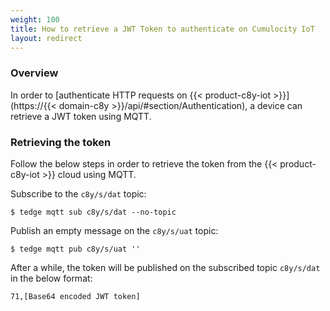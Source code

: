 ```yaml
---
weight: 100
title: How to retrieve a JWT Token to authenticate on Cumulocity IoT
layout: redirect
---
```


### Overview

In order to [authenticate HTTP requests on {{< product-c8y-iot >}}](https://{{< domain-c8y >}}/api/#section/Authentication),
a device can retrieve a JWT token using MQTT.

### Retrieving the token

Follow the below steps in order to retrieve the token from the {{< product-c8y-iot >}} cloud using MQTT.

Subscribe to the `c8y/s/dat` topic:

```
$ tedge mqtt sub c8y/s/dat --no-topic
```

Publish an empty message on the `c8y/s/uat` topic:

```
$ tedge mqtt pub c8y/s/uat ''
```

After a while, the token will be published on the subscribed topic `c8y/s/dat` in the below format:

```
71,[Base64 encoded JWT token]
```
